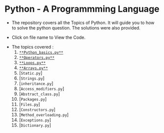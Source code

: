 # Python - A Programmming Language
+ The repository covers all the Topics of Python. It will guide you to how to solve the python question. The solutions were also provided.
- Click on file name to View the Code.
+ The topics covered :
  1. [`**Python_basics.py**`](https://github.com/Saikiran-Erukonda/Python_learning_assessment/blob/main/1_python_basics.md)
  2. [`**Operators.py**`](https://github.com/Saikiran-Erukonda/Python_learning_assessment/blob/main/2.Operators.md)
  3. [`**Loops.py**`](https://github.com/Saikiran-Erukonda/Python_learning_assessment/blob/main/3.Loops.md)
  4. [`**Arrays.py**`](https://github.com/Saikiran-Erukonda/Python_learning_assessment/blob/main/4.Arrays.md)
  5. [`Static.py`]
  6. [`Strings.py`]
  7. [`inheritance.py`]
  8. [`Access_modifiers.py`]
  9. [`Abstract_class.py`]
  10. [`Packages.py`]
  11. [`Files.py`]
  12. [`Constructors.py`]
  13. [`Method_overloading.py`]
  14. [`Exceptions.py`]
  15. [`Dictionary.py`]
